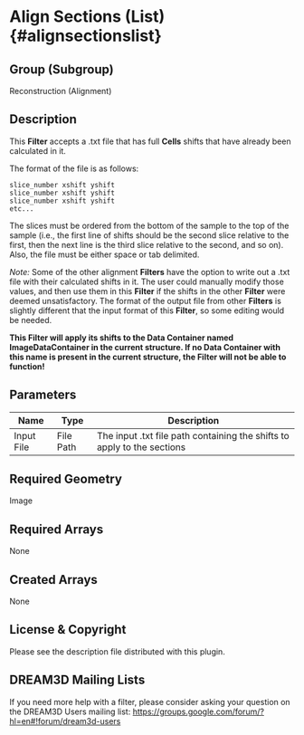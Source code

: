 Align Sections (List) {#alignsectionslist}
======

## Group (Subgroup) ##
Reconstruction (Alignment)

## Description ##
This **Filter** accepts a .txt file that has full **Cells** shifts that have already been calculated in it.  

The format of the file is as follows: 

    slice_number xshift yshift
    slice_number xshift yshift 
    slice_number xshift yshift
    etc...

The slices must be ordered from the bottom of the sample to the top of the sample (i.e., the first line of shifts should be the second slice relative to the first, then the next line is the third slice relative to the second, and so on). Also, the file must be either space or tab delimited.

*Note:* Some of the other alignment **Filters** have the option to write out a .txt file with their calculated shifts in it. The user could manually modify those values, and then use them in this **Filter** if the shifts in the other **Filter** were deemed unsatisfactory.  The format of the output file from other **Filters** is slightly different that the input format of this **Filter**, so some editing would be needed.

**This Filter will apply its shifts to the Data Container named ImageDataContainer in the current structure. If no Data Container with this name is present in the current structure, the Filter will not be able to function!**

## Parameters ##
| Name | Type | Description |
|------|------| ----------- |
| Input File | File Path | The input .txt file path containing the shifts to apply to the sections |

## Required Geometry ##
Image

## Required Arrays ##
None

## Created Arrays ##
None

## License & Copyright ##

Please see the description file distributed with this plugin.

## DREAM3D Mailing Lists ##

If you need more help with a filter, please consider asking your question on the DREAM3D Users mailing list:
https://groups.google.com/forum/?hl=en#!forum/dream3d-users



